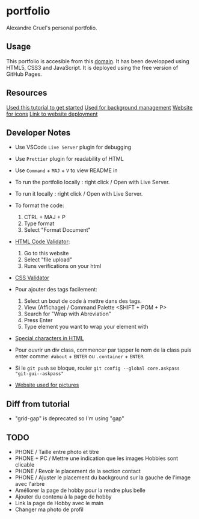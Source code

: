 # portfolio

Alexandre Cruel's personal portfolio.

## Usage
This portfolio is accesible from this [domain](https://alexandre-cruel.github.io/portfolio/).
It has been developped using HTML5, CSS3 and JavaScript.
It is deployed using the free version of GitHub Pages.

## Resources

[Used this tutorial to get started](https://youtu.be/0YFrGy_mzjY)
[Used for background management](https://www.codeur.com/tuto/css/effet-parallaxe-css/#:~:text=L'effet%20de%20parallaxe%20en,'exploration%20de%20l'utilisateur.)
[Website for icons](https://fontawesome.com/icons)
[Link to website deployment](https://www.geeksforgeeks.org/how-to-create-and-deploy-your-portfolio-in-under-10-minutes/)


## Developer Notes

- Use VSCode `Live Server` plugin for debugging
- Use `Prettier` plugin for readability of HTML
- Use `Command` + `MAJ` + `V` to view README in 
- To run the portfolio locally : right click / Open with Live Server.
- To run it locally : right click / Open with Live Server.


- To format the code:

  1. CTRL + MAJ + P
  2. Type format
  3. Select "Format Document"

- [HTML Code Validator](https://validator.w3.org/):

  1. Go to this website
  2. Select "file upload"
  3. Runs verifications on your html

- [CSS Validator](https://jigsaw.w3.org/css-validator/)

- Pour ajouter des tags facilement:

  1. Select un bout de code à mettre dans des tags.
  2. View (Affichage) / Command Palette <SHIFT + POM + P>
  3. Search for "Wrap with Abreviation"
  4. Press Enter
  5. Type element you want to wrap your element with

- [Special characters in HTML](https://www.w3schools.com/html/html_entities.asp)

- Pour ouvrir un div class, commencer par tapper le nom de la class puis enter comme:  `#about` + `ENTER` ou `.container` + `ENTER`.

- Si le `git push` se bloque, rouler `git config --global core.askpass "git-gui--askpass"`

- [Website used for pictures](https://unsplash.com/s/photos/portfolio)


## Diff from tutorial

- "grid-gap" is deprecated so I'm using "gap"

## TODO 
- PHONE / Taille entre photo et titre
- PHONE + PC / Mettre une indication que les images Hobbies sont clicable
- PHONE / Revoir le placement de la section contact
- PHONE / Ajuster le placement du background sur la gauche de l'image avec l'arbre
- Améliorer la page de hobby pour la rendre plus belle
- Ajouter du contenu à la page de hobby
- Link la page de Hobby avec le main 
- Changer ma photo de profil
